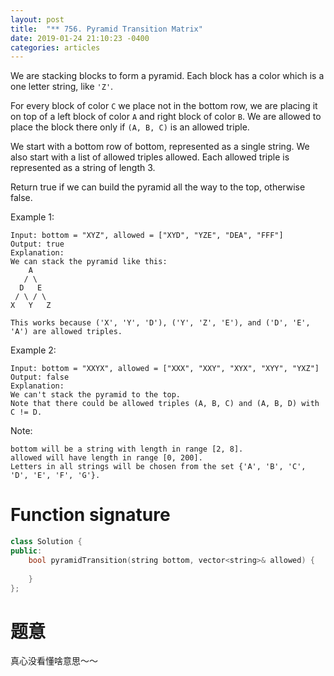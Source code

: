 ```yaml
---
layout: post
title:  "** 756. Pyramid Transition Matrix"
date: 2019-01-24 21:10:23 -0400
categories: articles
---
```

We are stacking blocks to form a pyramid. Each block has a color which is a one letter string, like `'Z'`.

For every block of color `C` we place not in the bottom row, we are placing it on top of a left block of color `A` and right block of color `B`. We are allowed to place the block there only if `(A, B, C)` is an allowed triple.

We start with a bottom row of bottom, represented as a single string. We also start with a list of allowed triples allowed. Each allowed triple is represented as a string of length 3.

Return true if we can build the pyramid all the way to the top, otherwise false.

Example 1:
```
Input: bottom = "XYZ", allowed = ["XYD", "YZE", "DEA", "FFF"]
Output: true
Explanation:
We can stack the pyramid like this:
    A
   / \
  D   E
 / \ / \
X   Y   Z

This works because ('X', 'Y', 'D'), ('Y', 'Z', 'E'), and ('D', 'E', 'A') are allowed triples.
```
Example 2:
```
Input: bottom = "XXYX", allowed = ["XXX", "XXY", "XYX", "XYY", "YXZ"]
Output: false
Explanation:
We can't stack the pyramid to the top.
Note that there could be allowed triples (A, B, C) and (A, B, D) with C != D.
```
Note:
```
bottom will be a string with length in range [2, 8].
allowed will have length in range [0, 200].
Letters in all strings will be chosen from the set {'A', 'B', 'C', 'D', 'E', 'F', 'G'}.
```
# Function signature
```c++
class Solution {
public:
    bool pyramidTransition(string bottom, vector<string>& allowed) {
        
    }
};
```
# 题意
真心没看懂啥意思～～